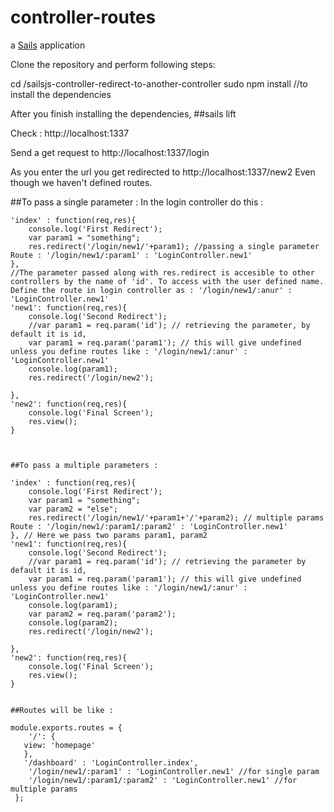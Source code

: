 # controller-routes

a [Sails](http://sailsjs.org) application

Clone the repository and perform following steps:

cd /sailsjs-controller-redirect-to-another-controller
sudo npm install //to install the dependencies

After you finish installing the dependencies, 
##sails lift

Check : http://localhost:1337

Send a get request to http://localhost:1337/login

As you enter the url you get redirected to http://localhost:1337/new2
Even though we haven't defined routes.

##To pass a single parameter : 
In the login controller do this : 

    'index' : function(req,res){
		console.log('First Redirect');
		var param1 = "something";
		res.redirect('/login/new1/'+param1); //passing a single parameter Route : '/login/new1/:param1' : 'LoginController.new1'
	},
	//The parameter passed along with res.redirect is accesible to other controllers by the name of 'id'. To access with the user defined name. Define the route in login controller as : '/login/new1/:anur' : 'LoginController.new1'
	'new1': function(req,res){
		console.log('Second Redirect');
		//var param1 = req.param('id'); // retrieving the parameter, by default it is id,
		var param1 = req.param('param1'); // this will give undefined unless you define routes like : '/login/new1/:anur' : 'LoginController.new1'
		console.log(param1);
		res.redirect('/login/new2');

	},
	'new2': function(req,res){
		console.log('Final Screen');
		res.view();
	}
	
	
	
	##To pass a multiple parameters :
	
    'index' : function(req,res){
		console.log('First Redirect');
		var param1 = "something";
		var param2 = "else";
		res.redirect('/login/new1/'+param1+'/'+param2); // multiple params  Route : '/login/new1/:param1/:param2' : 'LoginController.new1'
	}, // Here we pass two params param1, param2
	'new1': function(req,res){
		console.log('Second Redirect');
		//var param1 = req.param('id'); // retrieving the parameter by default it is id,
		var param1 = req.param('param1'); // this will give undefined unless you define routes like : '/login/new1/:anur' : 'LoginController.new1'
		console.log(param1);
		var param2 = req.param('param2');
		console.log(param2);
		res.redirect('/login/new2');

	},
	'new2': function(req,res){
		console.log('Final Screen');
		res.view();
	}
	
	
	##Routes will be like :
	
    module.exports.routes = {
        '/': {
       view: 'homepage'
       },
       '/dashboard' : 'LoginController.index',
        '/login/new1/:param1' : 'LoginController.new1' //for single param
        '/login/new1/:param1/:param2' : 'LoginController.new1' //for multiple params
     };

